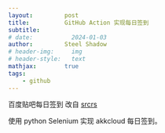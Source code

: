 ```yaml
---
layout:         post
title:          GitHub Action 实现每日签到
subtitle:
# date:           2024-01-03
author:         Steel Shadow
# header-img:     img
# header-style:   text
mathjax:        true
tags:
    - github
---
```


百度贴吧每日签到 改自 [srcrs](https://github.com/srcrs/MagicBox/)

使用 python Selenium 实现 akkcloud 每日签到。

